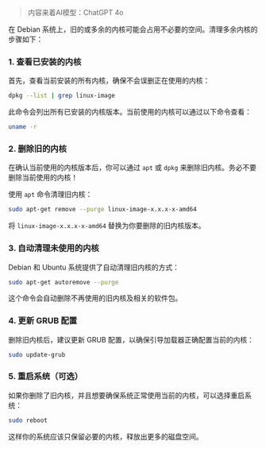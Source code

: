 > 内容来着AI模型：ChatGPT 4o

在 Debian 系统上，旧的或多余的内核可能会占用不必要的空间。清理多余内核的步骤如下：

### 1. 查看已安装的内核
首先，查看当前安装的所有内核，确保不会误删正在使用的内核：

```bash
dpkg --list | grep linux-image
```

此命令会列出所有已安装的内核版本。当前使用的内核可以通过以下命令查看：

```bash
uname -r
```

### 2. 删除旧的内核
在确认当前使用的内核版本后，你可以通过 `apt` 或 `dpkg` 来删除旧内核。务必不要删除当前使用的内核！

使用 `apt` 命令清理旧内核：

```bash
sudo apt-get remove --purge linux-image-x.x.x-x-amd64
```

将 `linux-image-x.x.x-x-amd64` 替换为你要删除的旧内核版本。

### 3. 自动清理未使用的内核
Debian 和 Ubuntu 系统提供了自动清理旧内核的方式：

```bash
sudo apt-get autoremove --purge
```

这个命令会自动删除不再使用的旧内核及相关的软件包。

### 4. 更新 GRUB 配置
删除旧内核后，建议更新 GRUB 配置，以确保引导加载器正确配置当前的内核：

```bash
sudo update-grub
```

### 5. 重启系统（可选）
如果你删除了旧内核，并且想要确保系统正常使用当前的内核，可以选择重启系统：

```bash
sudo reboot
```

这样你的系统应该只保留必要的内核，释放出更多的磁盘空间。
